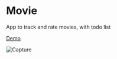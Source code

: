 # Movie

App to track and rate movies, with todo list

[Demo](http://15.188.88.111:82/)

![Capture](https://i.imgur.com/4jHvFIm.png)
